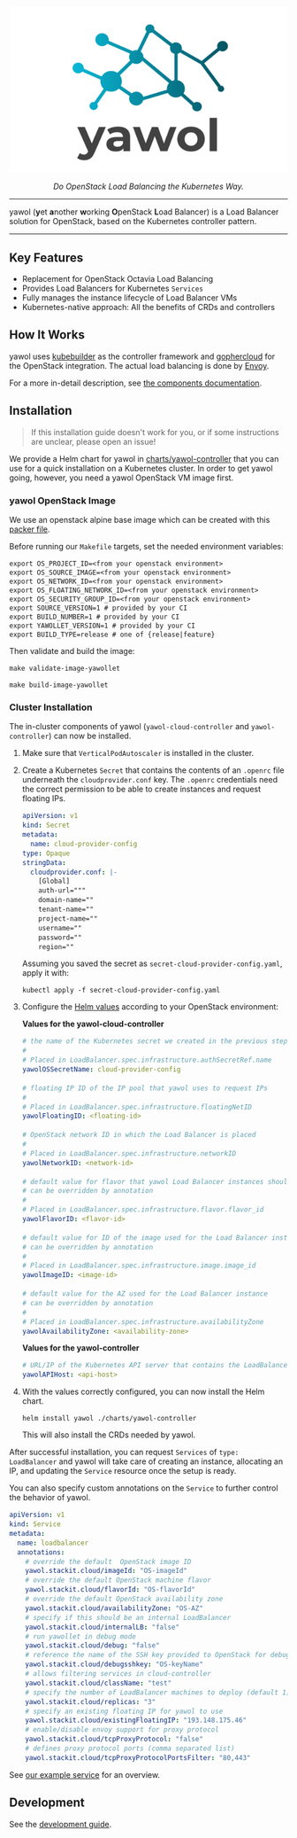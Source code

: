 <p align="center">
  <img src="docs/logo.svg" alt="yawol">
</p>

<p align="center">
    <em>Do OpenStack Load Balancing the Kubernetes Way.</em>
</p>

****

yawol (**y**et **a**nother **w**orking **O**penStack **L**oad Balancer) is a
Load Balancer solution for OpenStack, based on the Kubernetes controller
pattern.

****

## Key Features

* Replacement for OpenStack Octavia Load Balancing
* Provides Load Balancers for Kubernetes `Services`
* Fully manages the instance lifecycle of Load Balancer VMs
* Kubernetes-native approach: All the benefits of CRDs and controllers

## How It Works

yawol uses [kubebuilder](https://kubebuilder.io/) as the controller
framework and [gophercloud](https://github.com/gophercloud/gophercloud) for the
OpenStack integration. The actual load balancing is done by
[Envoy](https://www.envoyproxy.io/).

For a more in-detail description, see [the components documentation](docs/components.md).

## Installation

> If this installation guide doesn't work for you, or if some instructions are
> unclear, please open an issue!

We provide a Helm chart for yawol in [charts/yawol-controller](charts/yawol-controller/)
that you can use for a quick installation on a Kubernetes cluster. In order to
get yawol going, however, you need a yawol OpenStack VM image first.

### yawol OpenStack Image

We use an openstack alpine base image which can be created with this
[packer file](https://github.com/stackitcloud/alpine-openstack-image).

Before running our `Makefile` targets, set the needed environment variables:

```shell
export OS_PROJECT_ID=<from your openstack environment>
export OS_SOURCE_IMAGE=<from your openstack environment>
export OS_NETWORK_ID=<from your openstack environment>
export OS_FLOATING_NETWORK_ID=<from your openstack environment>
export OS_SECURITY_GROUP_ID=<from your openstack environment>
export SOURCE_VERSION=1 # provided by your CI
export BUILD_NUMBER=1 # provided by your CI
export YAWOLLET_VERSION=1 # provided by your CI
export BUILD_TYPE=release # one of {release|feature}
```

Then validate and build the image:

```shell
make validate-image-yawollet
```

```shell
make build-image-yawollet
```

### Cluster Installation

The in-cluster components of yawol (`yawol-cloud-controller` and
`yawol-controller`) can now be installed.

1. Make sure that `VerticalPodAutoscaler` is installed in the cluster.
2. Create a Kubernetes `Secret` that contains the contents of an `.openrc`
   file underneath the `cloudprovider.conf` key. The `.openrc` credentials need
   the correct permission to be able to create instances and request floating
   IPs.

   ```yaml
   apiVersion: v1
   kind: Secret
   metadata:
     name: cloud-provider-config
   type: Opaque
   stringData:
     cloudprovider.conf: |-
       [Global]
       auth-url="""
       domain-name=""
       tenant-name=""
       project-name=""
       username=""
       password=""
       region=""
   ```

   Assuming you saved the secret as `secret-cloud-provider-config.yaml`, apply
   it with:

   ```shell
   kubectl apply -f secret-cloud-provider-config.yaml
   ```

3. Configure the [Helm values](charts/yawol-controller/values.yaml) according to
   your OpenStack environment:
   
   **Values for the yawol-cloud-controller**

   ```yaml
   # the name of the Kubernetes secret we created in the previous step
   #
   # Placed in LoadBalancer.spec.infrastructure.authSecretRef.name
   yawolOSSecretName: cloud-provider-config

   # floating IP ID of the IP pool that yawol uses to request IPs
   #
   # Placed in LoadBalancer.spec.infrastructure.floatingNetID
   yawolFloatingID: <floating-id>

   # OpenStack network ID in which the Load Balancer is placed
   #
   # Placed in LoadBalancer.spec.infrastructure.networkID
   yawolNetworkID: <network-id>

   # default value for flavor that yawol Load Balancer instances should use
   # can be overridden by annotation
   #
   # Placed in LoadBalancer.spec.infrastructure.flavor.flavor_id
   yawolFlavorID: <flavor-id>

   # default value for ID of the image used for the Load Balancer instance
   # can be overridden by annotation
   #
   # Placed in LoadBalancer.spec.infrastructure.image.image_id
   yawolImageID: <image-id>

   # default value for the AZ used for the Load Balancer instance
   # can be overridden by annotation
   #
   # Placed in LoadBalancer.spec.infrastructure.availabilityZone
   yawolAvailabilityZone: <availability-zone>
   ```

   **Values for the yawol-controller**

   ```yaml
   # URL/IP of the Kubernetes API server that contains the LoadBalancer resources
   yawolAPIHost: <api-host>
   ```

3. With the values correctly configured, you can now install the Helm chart.

   ```shell
   helm install yawol ./charts/yawol-controller
   ```

   This will also install the CRDs needed by yawol.

After successful installation, you can request `Services` of
`type: LoadBalancer` and yawol will take care of creating an instance,
allocating an IP, and updating the `Service` resource once the setup is ready.

You can also specify custom annotations on the `Service` to further control the
behavior of yawol.

```yaml
apiVersion: v1
kind: Service
metadata:
  name: loadbalancer
  annotations:
    # override the default  OpenStack image ID
    yawol.stackit.cloud/imageId: "OS-imageId"
    # override the default OpenStack machine flavor
    yawol.stackit.cloud/flavorId: "OS-flavorId"
    # override the default OpenStack availability zone
    yawol.stackit.cloud/availabilityZone: "OS-AZ"
    # specify if this should be an internal LoadBalancer 
    yawol.stackit.cloud/internalLB: "false"
    # run yawollet in debug mode
    yawol.stackit.cloud/debug: "false"
    # reference the name of the SSH key provided to OpenStack for debugging 
    yawol.stackit.cloud/debugsshkey: "OS-keyName"
    # allows filtering services in cloud-controller
    yawol.stackit.cloud/className: "test"
    # specify the number of LoadBalancer machines to deploy (default 1)
    yawol.stackit.cloud/replicas: "3"
    # specify an existing floating IP for yawol to use
    yawol.stackit.cloud/existingFloatingIP: "193.148.175.46"
    # enable/disable envoy support for proxy protocol
    yawol.stackit.cloud/tcpProxyProtocol: "false"
    # defines proxy protocol ports (comma separated list)
    yawol.stackit.cloud/tcpProxyProtocolPortsFilter: "80,443"
```

See [our example service](example-setup/yawol-cloud-controller/service.yaml)
for an overview.

## Development

See the [development guide](docs/development.md).
